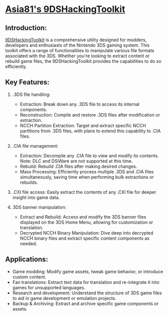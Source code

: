 # [Asia81's 9DSHackingToolkit](https://github.com/Asia81/HackingToolkit9DS/)
## Introduction:
[9DSHackingToolkit](https://github.com/Asia81/HackingToolkit9DS/) is a comprehensive utility designed for modders, developers and enthusiasts of the Nintendo 3DS gaming system. This toolkit offers a range of functionalities to manipulate various file formats associated with the 3DS. Whether you're looking to extract content or rebuild game files, the 9DSHackingToolkit provides the capabilities to do so efficiently.
## **Key Features**:

1. .3DS file handling:
	- Extraction: Break down any .3DS file to access its internal components.
	- Reconstruction: Compile and restore .3DS files after modification or extraction.
	- NCCH Partition Extraction: Target and extract specific NCCH partitions from .3DS files, with plans to extend this capability to .CIA files.

2. .CIA file management:
	- Extraction: Decompile any .CIA file to view and modify its contents. Note: DLC and DSiWare are not supported at this time.
	- Rebuild: Rebuild .CIA files after making desired changes.
	- Mass Processing: Efficiently process multiple .3DS and .CIA files simultaneously, saving time when performing bulk extractions or rebuilds.

3. .CXI file access: Easily extract the contents of any .CXI file for deeper insight into game data.

4. 3DS banner manipulation:
	- Extract and Rebuild: Access and modify the 3DS banner files displayed on the 3DS Home Menu, allowing for customization or translation.
	- Decrypted NCCH Binary Manipulation: Dive deep into decrypted NCCH binary files and extract specific content components as needed.
## Applications:

- Game modding: Modify game assets, tweak game behavior, or introduce custom content.
- Fan translations: Extract text data for translation and re-integrate it into games for unsupported languages.
- Research and development: Understand the structure of 3DS game files to aid in game development or emulation projects.
- Backup & Archiving: Extract and archive specific game components or assets.